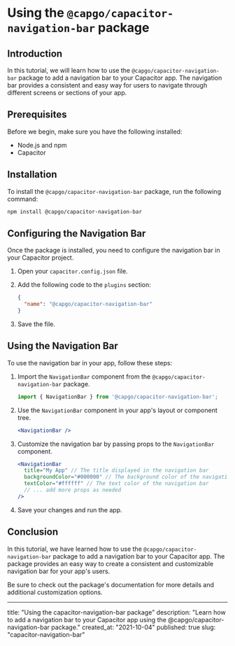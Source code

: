 # Using the `@capgo/capacitor-navigation-bar` package

## Introduction

In this tutorial, we will learn how to use the `@capgo/capacitor-navigation-bar` package to add a navigation bar to your Capacitor app. The navigation bar provides a consistent and easy way for users to navigate through different screens or sections of your app.

## Prerequisites

Before we begin, make sure you have the following installed:

- Node.js and npm
- Capacitor

## Installation

To install the `@capgo/capacitor-navigation-bar` package, run the following command:

```bash
npm install @capgo/capacitor-navigation-bar
```

## Configuring the Navigation Bar

Once the package is installed, you need to configure the navigation bar in your Capacitor project.

1. Open your `capacitor.config.json` file.

2. Add the following code to the `plugins` section:

   ```json
   {
     "name": "@capgo/capacitor-navigation-bar"
   }
   ```

3. Save the file.

## Using the Navigation Bar

To use the navigation bar in your app, follow these steps:

1. Import the `NavigationBar` component from the `@capgo/capacitor-navigation-bar` package.

   ```javascript
   import { NavigationBar } from '@capgo/capacitor-navigation-bar';
   ```

2. Use the `NavigationBar` component in your app's layout or component tree.

   ```jsx
   <NavigationBar />
   ```

3. Customize the navigation bar by passing props to the `NavigationBar` component.

   ```jsx
   <NavigationBar
     title="My App" // The title displayed in the navigation bar
     backgroundColor="#000000" // The background color of the navigation bar
     textColor="#ffffff" // The text color of the navigation bar
     // ... add more props as needed
   />
   ```

4. Save your changes and run the app.

## Conclusion

In this tutorial, we have learned how to use the `@capgo/capacitor-navigation-bar` package to add a navigation bar to your Capacitor app. The package provides an easy way to create a consistent and customizable navigation bar for your app's users.

Be sure to check out the package's documentation for more details and additional customization options.

---

title: "Using the capacitor-navigation-bar package"
description: "Learn how to add a navigation bar to your Capacitor app using the @capgo/capacitor-navigation-bar package."
created_at: "2021-10-04"
published: true
slug: "capacitor-navigation-bar"